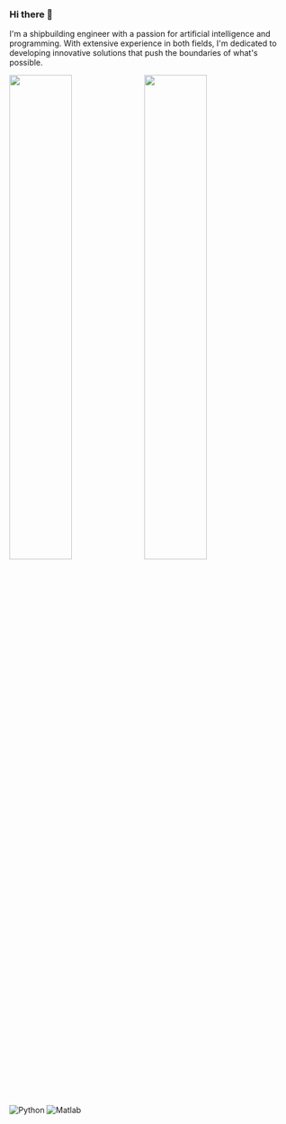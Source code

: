 ### Hi there 👋
I'm a shipbuilding engineer with a passion for artificial intelligence and programming. With extensive experience in both fields, I'm dedicated to developing innovative solutions that push the boundaries of what's possible.



<img align="left" width="47%" src="https://github-readme-stats.vercel.app/api?username=pooryakhorsandy&show_icons=true&theme=radical" />
<img align="left" width="47%" src="https://github-readme-stats.vercel.app/api/top-langs/?username=pooryakhorsandy&layout=compact" />
<img alt="Python" src="https://img.shields.io/badge/python-%2314354c.svg?style=for-the-badge&logo=python&logoColor=white"/>
<img alt="Matlab" src="https://img.shields.io/badge/python-%2314354c.svg?style=for-the-badge&logo=python&logoColor=white"/>
